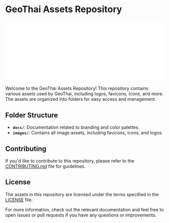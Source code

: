 # GeoThai Assets Repository

![GeoThai Logo](images/logos/GeoThai-logo-light.svg)

Welcome to the GeoThai Assets Repository! This repository contains various assets used by GeoThai, including logos, favicons, icons, and more. The assets are organized into folders for easy access and management.

## Folder Structure

- **`docs/`**: Documentation related to branding and color palettes.
- **`images/`**: Contains all image assets, including favicons, icons, and logos.

## Contributing

If you'd like to contribute to this repository, please refer to the [CONTRIBUTING.md](CONTRIBUTING.md) file for guidelines.

## License

The assets in this repository are licensed under the terms specified in the [LICENSE](LICENSE) file.

For more information, check out the relevant documentation and feel free to open issues or pull requests if you have any questions or improvements.

